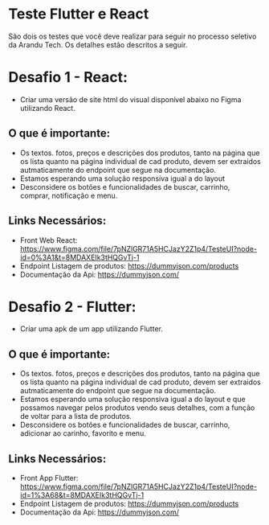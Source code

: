 # Teste Flutter e React

São dois os testes que você deve realizar para seguir no processo seletivo da Arandu Tech. Os detalhes estão descritos a seguir.


# Desafio 1 - React:
 - Criar uma versão de site html do visual disponível abaixo no Figma utilizando React. 
 
## O que é importante:
 - Os textos. fotos, preços e descrições dos produtos, tanto na página que os lista quanto na página individual de cad produto, devem ser extraidos autmaticamente do endpoint que segue na documentação.
 - Estamos esperando uma solução responsiva igual a do layout
 - Desconsidere os botões e funcionalidades de buscar, carrinho, comprar, notificação e menu.

## Links Necessários:

  - Front Web React: https://www.figma.com/file/7pNZlGR71A5HCJazY2Z1p4/TesteUI?node-id=0%3A1&t=8MDAXEIk3tHQGvTj-1
  - Endpoint Listagem de produtos: https://dummyjson.com/products
  - Documentação da Api: https://dummyjson.com/

 
 
# Desafio 2 -  Flutter:
 - Criar uma apk de um app utilizando Flutter.
 
## O que é importante:
 - Os textos. fotos, preços e descrições dos produtos, tanto na página que os lista quanto na página individual de cad produto, devem ser extraidos autmaticamente do endpoint que segue na documentação.
 - Estamos esperando uma solução responsiva igual a do layout e que possamos navegar pelos produtos vendo seus detalhes, com a função de voltar para a lista de produtos.
 - Desconsidere os botões e funcionalidades de buscar, carrinho, adicionar ao carinho, favorito e menu.

## Links Necessários:

  - Front App Flutter: https://www.figma.com/file/7pNZlGR71A5HCJazY2Z1p4/TesteUI?node-id=1%3A68&t=8MDAXEIk3tHQGvTj-1
  - Endpoint Listagem de produtos: https://dummyjson.com/products
  - Documentação da Api: https://dummyjson.com/

